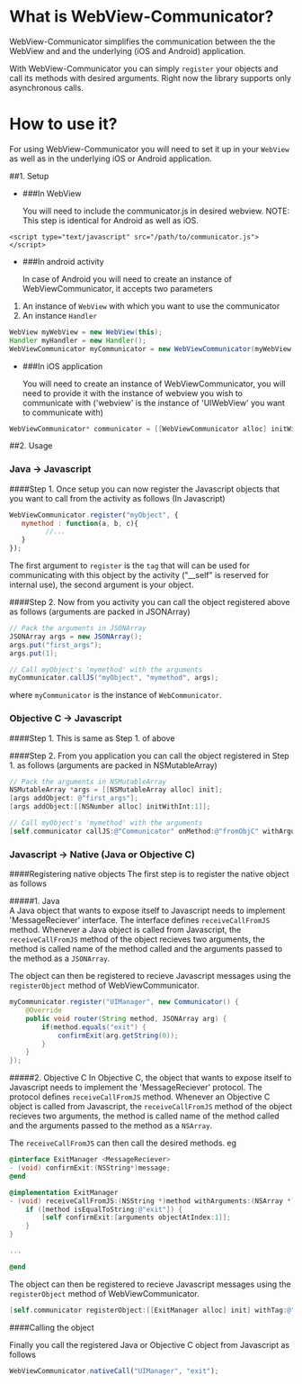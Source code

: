 # What is WebView-Communicator?

WebView-Communicator simplifies the communication between the the WebView and and the underlying
(iOS and Android) application.

With WebView-Communicator you can simply `register` your objects and call its methods 
with desired arguments. Right now the library supports only asynchronous calls.

# How to use it?

For using WebView-Communicator you will need to set it up in your `WebView` as well as
in the underlying iOS or Android application.

##1. Setup

+ ###In WebView

    You will need to include the communicator.js in desired webview.
    NOTE: This step is identical for Android as well as iOS.

```
<script type="text/javascript" src="/path/to/communicator.js"></script>
```    

+ ###In android activity

    In case of Android you will need to create an instance of WebViewCommunicator, it accepts two parameters

1. An instance of `WebView` with which you want to use the communicator
2. An instance `Handler`

```java
WebView myWebView = new WebView(this);
Handler myHandler = new Handler();
WebViewCommunicator myCommunicator = new WebViewCommunicator(myWebView, myHandler);
```

+ ###In iOS application
    
    You will need to create an instance of WebViewCommunicator, you will need to provide it with the instance of
    webview you wish to communicate with ('webview' is the instance of 'UIWebView' you want to communicate with)
    
```objective-c
WebViewCommunicator* communicator = [[WebViewCommunicator alloc] initWithWebView:webview];
```


##2. Usage

### Java -> Javascript

####Step 1.
Once setup you can now register the Javascript objects that you want to call from     the activity as follows (In Javascript)

```javascript
WebViewCommunicator.register("myObject", {
   mymethod : function(a, b, c){
         //...
   }
});
```

The first argument to `register` is the `tag` that will can be used for communicating
with this object by the activity ("__self" is reserved for internal use), the second
argument is your object.

####Step 2.
Now from you activity you can call the object registered above as follows (arguments are packed in JSONArray)

```java
// Pack the arguments in JSONArray
JSONArray args = new JSONArray();
args.put("first_args");
args.put(1);

// Call myObject's 'mymethod' with the arguments
myCommunicator.callJS("myObject", "mymethod", args);
```

where `myCommunicator` is the instance of `WebCommunicator`. 

### Objective C -> Javascript
####Step 1.
This is same as Step 1. of above
    
####Step 2.
From you application you can call the object registered in Step 1. as follows (arguments are packed in NSMutableArray)

```objective-c
// Pack the arguments in NSMutableArray
NSMutableArray *args = [[NSMutableArray alloc] init];
[args addObject: @"first_args"];
[args addObject:[[NSNumber alloc] initWithInt:1]];

// Call myObject's 'mymethod' with the arguments
[self.communicator callJS:@"Communicator" onMethod:@"fromObjC" withArguments:args];

```

### Javascript -> Native (Java or Objective C)

####Registering native objects
The first step is to register the native object as follows

#####1. Java        
A Java object that wants to expose itself to Javascript needs to implement 'MessageReciever'
interface. The interface defines `receiveCallFromJS` method. Whenever a Java object is called from
Javascript, the `receiveCallFromJS` method of the object recieves two arguments, the method is
called name of the method called and the arguments passed to the method as a `JSONArray`.

The object can then be registered to recieve Javascript messages using the `registerObject` method of
WebViewCommunicator.

```java
myCommunicator.register("UIManager", new Communicator() {
    @Override
    public void router(String method, JSONArray arg) {
        if(method.equals("exit") {
            confirmExit(arg.getString(0));
        }
    }
});
```

#####2. Objective C
In Objective C, the object that wants to expose itself to Javascript needs to implement the
'MessageReciever' protocol. The protocol defines `receiveCallFromJS` method. Whenever an 
Objective C object is called from Javascript, the `receiveCallFromJS` method of the object recieves 
two arguments, the method is called name of the method called and the arguments passed to the method 
as a `NSArray`.

The `receiveCallFromJS` can then call the desired methods. eg

```objective-c
@interface ExitManager <MessageReciever>
- (void) confirmExit:(NSString*)message;
@end

@implementation ExitManager
- (void) receiveCallFromJS:(NSString *)method withArguments:(NSArray *)arguments {
    if ([method isEqualToString:@"exit"]) {
        [self confirmExit:[arguments objectAtIndex:1]];
    }
}

...

@end
```

The object can then be registered to recieve Javascript messages using the `registerObject` method of
WebViewCommunicator.

```objective-c
[self.communicator registerObject:[[ExitManager alloc] init] withTag:@"UIManager"];
```

####Calling the object

Finally you call the registered Java or Objective C object from Javascript as follows

```javascript
WebViewCommunicator.nativeCall("UIManager", "exit");
```